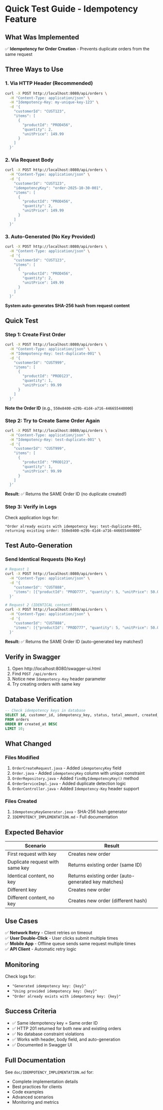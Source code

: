 # Quick Test Guide - Idempotency Feature

## What Was Implemented

✅ **Idempotency for Order Creation** - Prevents duplicate orders from the same request

## Three Ways to Use

### 1. Via HTTP Header (Recommended)
```bash
curl -X POST http://localhost:8080/api/orders \
  -H "Content-Type: application/json" \
  -H "Idempotency-Key: my-unique-key-123" \
  -d '{
    "customerId": "CUST123",
    "items": [
      {
        "productId": "PROD456",
        "quantity": 2,
        "unitPrice": 149.99
      }
    ]
  }'
```

### 2. Via Request Body
```bash
curl -X POST http://localhost:8080/api/orders \
  -H "Content-Type: application/json" \
  -d '{
    "customerId": "CUST123",
    "idempotencyKey": "order-2025-10-30-001",
    "items": [
      {
        "productId": "PROD456",
        "quantity": 2,
        "unitPrice": 149.99
      }
    ]
  }'
```

### 3. Auto-Generated (No Key Provided)
```bash
curl -X POST http://localhost:8080/api/orders \
  -H "Content-Type: application/json" \
  -d '{
    "customerId": "CUST123",
    "items": [
      {
        "productId": "PROD456",
        "quantity": 2,
        "unitPrice": 149.99
      }
    ]
  }'
```
**System auto-generates SHA-256 hash from request content**

## Quick Test

### Step 1: Create First Order
```bash
curl -X POST http://localhost:8080/api/orders \
  -H "Content-Type: application/json" \
  -H "Idempotency-Key: test-duplicate-001" \
  -d '{
    "customerId": "CUST999",
    "items": [
      {
        "productId": "PROD123",
        "quantity": 1,
        "unitPrice": 99.99
      }
    ]
  }'
```

**Note the Order ID** (e.g., `550e8400-e29b-41d4-a716-446655440000`)

### Step 2: Try to Create Same Order Again
```bash
curl -X POST http://localhost:8080/api/orders \
  -H "Content-Type: application/json" \
  -H "Idempotency-Key: test-duplicate-001" \
  -d '{
    "customerId": "CUST999",
    "items": [
      {
        "productId": "PROD123",
        "quantity": 1,
        "unitPrice": 99.99
      }
    ]
  }'
```

**Result:** ✅ Returns the SAME Order ID (no duplicate created!)

### Step 3: Verify in Logs
Check application logs for:
```
"Order already exists with idempotency key: test-duplicate-001, returning existing order: 550e8400-e29b-41d4-a716-446655440000"
```

## Test Auto-Generation

### Send Identical Requests (No Key)
```bash
# Request 1
curl -X POST http://localhost:8080/api/orders \
  -H "Content-Type: application/json" \
  -d '{
    "customerId": "CUST888",
    "items": [{"productId": "PROD777", "quantity": 5, "unitPrice": 50.00}]
  }'

# Request 2 (IDENTICAL content)
curl -X POST http://localhost:8080/api/orders \
  -H "Content-Type: application/json" \
  -d '{
    "customerId": "CUST888",
    "items": [{"productId": "PROD777", "quantity": 5, "unitPrice": 50.00}]
  }'
```

**Result:** ✅ Returns the SAME Order ID (auto-generated key matches!)

## Verify in Swagger

1. Open http://localhost:8080/swagger-ui.html
2. Find `POST /api/orders`
3. Notice new `Idempotency-Key` header parameter
4. Try creating orders with same key

## Database Verification

```sql
-- Check idempotency keys in database
SELECT id, customer_id, idempotency_key, status, total_amount, created_at 
FROM orders 
ORDER BY created_at DESC 
LIMIT 10;
```

## What Changed

### Files Modified
1. `OrderCreateRequest.java` - Added `idempotencyKey` field
2. `Order.java` - Added `idempotencyKey` column with unique constraint
3. `OrderRepository.java` - Added `findByIdempotencyKey()` method
4. `OrderServiceImpl.java` - Added duplicate detection logic
5. `OrderController.java` - Added `Idempotency-Key` header support

### Files Created
1. `IdempotencyKeyGenerator.java` - SHA-256 hash generator
2. `IDEMPOTENCY_IMPLEMENTATION.md` - Full documentation

## Expected Behavior

| Scenario | Result |
|----------|--------|
| First request with key | Creates new order |
| Duplicate request with same key | Returns existing order (same ID) |
| Identical content, no key | Returns existing order (auto-generated key matches) |
| Different key | Creates new order |
| Different content, no key | Creates new order (different hash) |

## Use Cases

✅ **Network Retry** - Client retries on timeout  
✅ **User Double-Click** - User clicks submit multiple times  
✅ **Mobile App** - Offline queue sends same request multiple times  
✅ **API Client** - Automatic retry logic  

## Monitoring

Check logs for:
- `"Generated idempotency key: {key}"`
- `"Using provided idempotency key: {key}"`
- `"Order already exists with idempotency key: {key}"`

## Success Criteria

- ✅ Same idempotency key = Same order ID
- ✅ HTTP 201 returned for both new and existing orders
- ✅ No database constraint violations
- ✅ Works with header, body field, and auto-generation
- ✅ Documented in Swagger UI

## Full Documentation

See `doc/IDEMPOTENCY_IMPLEMENTATION.md` for:
- Complete implementation details
- Best practices for clients
- Code examples
- Advanced scenarios
- Monitoring and metrics

